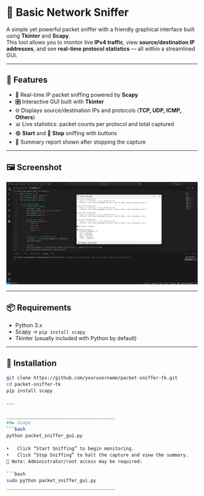 # 🐍 Basic Network Sniffer 

A simple yet powerful packet sniffer with a friendly graphical interface built using **Tkinter** and **Scapy**.  
This tool allows you to monitor live **IPv4 traffic**, view **source/destination IP addresses**, and see **real-time protocol statistics** — all within a streamlined GUI.

---

## 🚀 Features

- 🔄 Real-time IP packet sniffing powered by **Scapy**
- 🎛️ Interactive GUI built with **Tkinter**
- 🌐 Displays source/destination IPs and protocols (**TCP, UDP, ICMP, Others**)
- 📊 Live statistics: packet counts per protocol and total captured
- 🟢 **Start** and 🔴 **Stop** sniffing with buttons
- 🧾 Summary report shown after stopping the capture

---

## 🖼️ Screenshot


![image alt](https://github.com/y1v1n1/CodeAlpha_BasicNetworkSniffer/blob/a026e1c69b80261235d7b89ba8bfa42d48cd3653/Screenshot%202025-08-06%20191113.png)

---

## 📦 Requirements

- Python 3.x  
- Scapy → `pip install scapy`  
- Tkinter (usually included with Python by default)

---

## 🔧 Installation

```bash
git clone https://github.com/yourusername/packet-sniffer-tk.git
cd packet-sniffer-tk
pip install scapy

---

________________________________________
##▶️ Usage
```bash
python packet_sniffer_gui.py

•	Click “Start Sniffing” to begin monitoring.
•	Click “Stop Sniffing” to halt the capture and view the summary.
🔐 Note: Administrator/root access may be required:

```bash
sudo python packet_sniffer_gui.py
________________________________________

